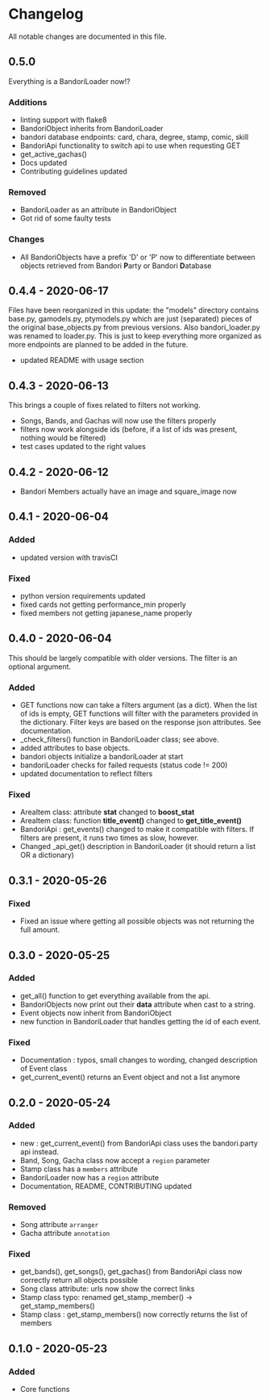 # Changelog
All notable changes are documented in this file.

## 0.5.0
Everything is a BandoriLoader now!?

### Additions
- linting support with flake8
- BandoriObject inherits from BandoriLoader
- bandori database endpoints: card, chara, degree, stamp, comic, skill
- BandoriApi functionality to switch api to use when requesting GET
- get_active_gachas()
- Docs updated
- Contributing guidelines updated

### Removed
- BandoriLoader as an attribute in BandoriObject
- Got rid of some faulty tests

### Changes
- All BandoriObjects have a prefix 'D' or 'P' now to differentiate between objects retrieved from Bandori **P**arty or Bandori **D**atabase

## 0.4.4 - 2020-06-17
Files have been reorganized in this update: the "models" directory contains base.py, gamodels.py, ptymodels.py which are just (separated) pieces of the original base_objects.py from previous versions. Also bandori_loader.py was renamed to loader.py. This is just to keep everything more organized as more endpoints are planned to be added in the future.

- updated README with usage section

## 0.4.3 - 2020-06-13
This brings a couple of fixes related to filters not working.
- Songs, Bands, and Gachas will now use the filters properly
- filters now work alongside ids (before, if a list of ids was present, nothing would be filtered)
- test cases updated to the right values

## 0.4.2 - 2020-06-12
- Bandori Members actually have an image and square_image now

## 0.4.1 - 2020-06-04
### Added
- updated version with travisCI

### Fixed
- python version requirements updated
- fixed cards not getting performance_min properly
- fixed members not getting japanese_name properly

## 0.4.0 - 2020-06-04
This should be largely compatible with older versions. The filter is an optional argument.

### Added
- GET functions now can take a filters argument (as a dict). When the list of ids is empty, GET functions will filter with the parameters provided in the dictionary. Filter keys are based on the response json attributes. See documentation.
- _check_filters() function in BandoriLoader class; see above.
- added attributes to base objects.
- bandori objects initialize a bandoriLoader at start
- bandoriLoader checks for failed requests (status code != 200)
- updated documentation to reflect filters

### Fixed
- AreaItem class: attribute **stat** changed to **boost_stat**
- AreaItem class: function **title_event()** changed to **get_title_event()**
- BandoriApi : get_events() changed to make it compatible with filters. If filters are present, it runs two times as slow, however.
- Changed _api_get() description in BandoriLoader (it should return a list OR a dictionary)

## 0.3.1 - 2020-05-26
### Fixed
- Fixed an issue where getting all possible objects was not returning the full amount.


## 0.3.0 - 2020-05-25
### Added
- get_all() function to get everything available from the api.
- BandoriObjects now print out their **data** attribute when cast to a string.
- Event objects now inherit from BandoriObject
- new function in BandoriLoader that handles getting the id of each event.

### Fixed
- Documentation : typos, small changes to wording, changed description of Event class
- get_current_event() returns an Event object and not a list anymore


## 0.2.0 - 2020-05-24
### Added
- new : get_current_event() from BandoriApi class uses the bandori.party api instead.
- Band, Song, Gacha class now accept a ```region``` parameter
- Stamp class has a ```members``` attribute
- BandoriLoader now has a ```region``` attribute
- Documentation, README, CONTRIBUTING updated

### Removed
- Song attribute ```arranger```
- Gacha attribute ```annotation```

### Fixed
- get_bands(), get_songs(), get_gachas() from BandoriApi class now correctly return all objects possible
- Song class attribute: urls now show the correct links
- Stamp class typo: renamed get_stamp_member() -> get_stamp_members()
- Stamp class : get_stamp_members() now correctly returns the list of members

## 0.1.0 - 2020-05-23
### Added
- Core functions
